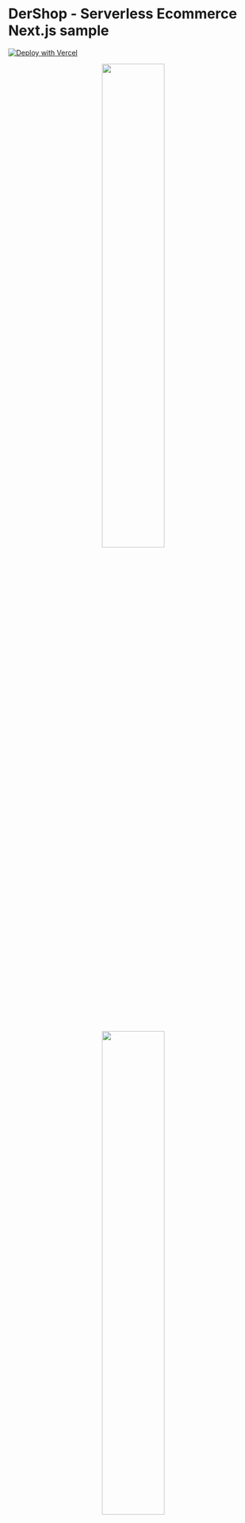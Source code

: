# DerShop - Serverless Ecommerce Next.js sample

[![Deploy with Vercel](https://vercel.com/button)](https://vercel.com/new/git/external?repository-url=https%3A%2F%2Fgithub.com%2Fcorejam%2Fcorejam%2Ftree%2Fmaster%2Fexamples%2Fnextjs&env=JWT_HASH&envDescription=JWT_HASH%20can%20currently%20just%20be%20a%20random%20string.%20This%20is%20used%20to%20sign%20auth%20tokens&project-name=dershop&repository-name=dershop&redirect-url=https%3A%2F%2Fgithub.com%2Fcorejam%2Fcorejam&demo-title=DerShop%20-%20Serverless%20Ecommerce&demo-description=A%20statically%20generated%20webshop%20built%20with%20Corejam&demo-url=https%3A%2F%2Fdershop.dev&demo-image=https%3A%2F%2Fdershop.dev%2Fstatic%2Fimages%2FpreviewAlpha.jpg)

<p align="center">
    <img width="50%" src="https://dershop.dev/static/logodarkHorizontal.svg" />
    <img width="50%" src="https://dershop.dev/static/images/previewAlpha.jpg" />
    <div align="center">
        <a href="https://dershop.dev">Open Source Serverless Webhop</a> | 
        <a href="mailto:hello@corejam.io">hello@corejam.io</a>
    </div>
</p>

DerShop is a [Corejam](https://github.com/corejam/corejam) application. We use the React output target in our Corejam build to generate the components to use for this Next.js build.

The default deployment will use Faker to generate random data.
[Read more](../../packages/plugins/dershop/README.md) about setting up Fauna.